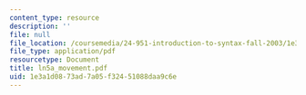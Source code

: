 ```yaml
---
content_type: resource
description: ''
file: null
file_location: /coursemedia/24-951-introduction-to-syntax-fall-2003/1e3a1d0873ad7a05f32451088daa9c6e_ln5a_movement.pdf
file_type: application/pdf
resourcetype: Document
title: ln5a_movement.pdf
uid: 1e3a1d08-73ad-7a05-f324-51088daa9c6e
---
```

